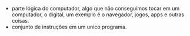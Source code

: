 - parte lógica do computador, algo que não conseguimos tocar em um computador, o digital, um exemplo é o navegador, jogos, apps e outras coisas.
- conjunto de instruções em um unico programa.
